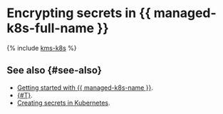# Encrypting secrets in {{ managed-k8s-full-name }}

{% include [kms-k8s](../../_includes/kms/kms-k8s.md) %}

## See also {#see-also}

* [Getting started with {{ managed-k8s-name }}](../../managed-kubernetes/quickstart.md).
* [{#T}](../concepts/envelope.md).
* [Creating secrets in Kubernetes](https://kubernetes.io/docs/concepts/configuration/secret/#creating-your-own-secrets).

